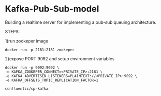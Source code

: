 # Kafka-Pub-Sub-model
Building a realtime server for implementing a pub-sub queuing architecture.

STEPS: 

1)run zookeper image
```
docker run -p 2181:2181 zookeper
```

2)expose PORT 9092 and setup environment variables

```
docker run -p 9092:9092 \
-e KAFKA_ZOOKEPER_CONNECT=<PRIVATE_IP>:2181 \
-e KAFKA_ADVERTISED_LISTENERS=PLAINTEXT://<PRIVATE_IP>:9092 \
-e KAFKA_OFFSETS_TOPIC_REPLICATION_FACTOR=1

confluentic/cp-kafka
```